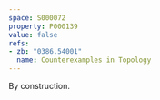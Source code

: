 ```yaml
---
space: S000072
property: P000139
value: false
refs:
- zb: "0386.54001"
  name: Counterexamples in Topology
---
```


By construction.
